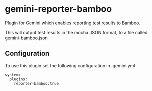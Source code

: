 # gemini-reporter-bamboo

Plugin for Gemini which enables reporting test results to Bamboo.

This will output test results in the mocha JSON format, to a file called gemini-bamboo.json

## Configuration

To use this plugin set the following configuration in .gemini.yml

````
system:
  plugins:
    reporter-bamboo:true
````


